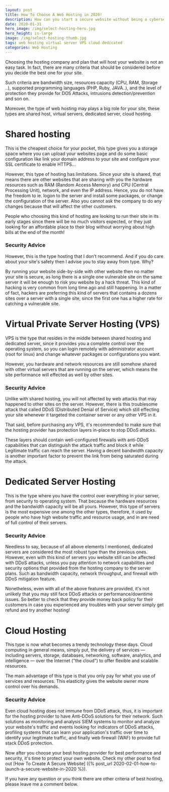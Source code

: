 ```yaml
---
layout: post
title: How To Choose A Web Hosting in 2020!
description: How can you start a secure website without being a cybersecurity expert?
date: 2020-01-31
hero_image: /img/select-hosting-hero.jpg
hero_height: is-large
image: /img/select-hosting-thumb.jpg
tags: web hosting virtual server VPS cloud dedicated 
categories: Web Hosting
---
```


Choosing the hosting company and plan that will host your website is not an easy task. In fact, there are many criteria that should be considered before you decide the best  one for your site.

Such criteria are bandwidth size, resources capacity (CPU, RAM, Storage ..), supported programming languages (PHP, Ruby, JAVA..), and the level of protection they provide for DOS Attacks, intrusions detection/prevention and son on. 

Moreover, the type of web hosting may plays a big role for your site, these types are shared host, virtual servers, dedicated server, cloud hosting.


# Shared hosting

This is the cheapest choice for your pocket, this type gives you a storage space where you can upload your websites page and do some basic configuration like link your domain address to your site and configure your SSL certificate to enable HTTPS...

However, this type of hosting has limitations. Since your site is shared, that means there are other websites that are sharing with you the hardware resources such as RAM (Random Access Memory) and CPU (Central Processing Unit), network, and even the IP address. Hence, you do not have the freedom to ie. logon to the server and install some packages, or change the configuration of the server. Also you cannot ask the company to do any changes because that will affect the other customers. 

People who choosing this kind of hosting are looking to run their site in its early stages since there will be no much visitors expected, or they just looking for an affordable place to their blog without worrying about high bills at the end of the month!

### Security Advice

However, this is the type hosting that I don't recommend. And if you do care about your site's safety then I advise you to stay away from type. Why? 

By running your website side-by-side with other website then no matter your site is secure, as long there is a single one vulnerable site on the same server it will be enough to risk you website by a hack threat. This kind of hacking is very common from long time ago and still happening. In a matter of fact, hackers are preferring this kind of servers that contains a dozens sites over a server with a single site, since the first one has a higher rate for catching a vulnerable site.


# Virtual Private Server Hosting (VPS)

VPS is the type that resides in the middle between shared hosting and dedicated server, since it provides you a complete control over the operating system, so you can login remotely with administrator account (root for linux) and change whatever packages or configurations you want.

However, you hardware and network resources are still somehow shared with other virtual servers that are running on the server, which means the site performance will effected as well by other sites.

### Security Advice

Unlike with shared hosting, you will not affected by web attacks that may happened to other sites on the server. However, there is this troublesome attack that called DDoS (Distributed Denial of Service) which still effecting your site whenever it targeted the container server or any other VPS in it.

That said, before purchasing any VPS, it's recommended to make sure that the hosting provider has protection layers in-place to stop DDoS attacks. 

These layers should contain well-configured firewalls with anti-DDoS capabilities that can distinguish the attack traffic and block it while Legitimate traffic can reach the server. Having a decent bandwidth capacity is another important factor to prevent the link from being saturated during the attack.


# Dedicated Server Hosting

This is the type where you have the control over everything in your server, from security to operating system. That because the hardware resources and the bandwidth capacity will be all yours. However, this type of servers is the most expensive one among the other types, therefore, it used by people who have high website traffic and resource usage, and in are need of full control of their servers.

### Security Advice

Needless to say, because of all above elements I mentioned, dedicated servers are considered the most robust type than the previous ones. However, even with this kind of servers you website still can be affected with DDoS attacks, unless you pay attention to network capabilities and security options that provided from the hosting company to the server plans. Such as bandwidth capacity, network throughput, and firewall with DDoS mitigation feature. 

Nonetheless, even with all of the above features are provided, it's not unlikely that you may still face DDoS attacks or performance/downtime issues. So better to check that they provide money back policy for their customers in case you experienced any troubles with your server simply get refund and try another hosting!


# Cloud Hosting

This type is now what becomes a trendy technology these days. Cloud computing in general means, simply put, the delivery of services — including servers, storage, databases, networking, software, analytics, and intelligence — over the Internet (“the cloud”) to offer flexible and scalable resources.

The main advantage of this type is that you only pay for what you use of services and resources. This elasticity gives the website owner more control over his demands.


### Security Advice

Even cloud hosting does not immune from DDoS attack, thus, it is important for the hosting provider to have Anti-DDoS solutions for their network. Such solutions as monitoring and analysis SIEM systems to monitor and analyze your website's traffic and events looking for indicators of DDoS attacks, profiling systems that can learn your application's traffic over time to identify your legitimate traffic, and finally web firewall (WAF) to provide full stack DDoS protection.


Now after you choose your best hosting provider for best performance and security, it's time to protect your own website. Check my other post to find out [How To Create A Secure Website] ({% post_url 2020-02-01-how-to-launch-a-secure-website-in-2020 %}).

If you have any question or you think there are other criteria of best hosting, please leave me a comment below.